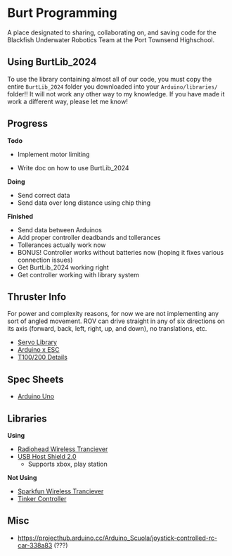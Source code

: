 # Burt Programming
A place designated to sharing, collaborating on, and saving code for the Blackfish Underwater Robotics Team at the Port Townsend Highschool.

## Using BurtLib_2024
To use the library containing almost all of our code, you must copy the entire `BurtLib_2024` folder you downloaded into your `Arduino/libraries/` folder!! It will not work any other way to my knowledge. If you have made it work a different way, please let me know!

## Progress
**Todo**
- Implement motor limiting

- Write doc on how to use BurtLib_2024

**Doing**
- Send correct data
- Send data over long distance using chip thing

**Finished**
- Send data between Arduinos
- Add proper controller deadbands and tollerances
- Tollerances actually work now
- BONUS! Controller works without batteries now (hoping it fixes various connection issues)
- Get BurtLib_2024 working right
- Get controller working with library system

## Thruster Info
For power and complexity reasons, for now we are not implementing any sort of angled movement. ROV can drive straight in any of six directions on its axis (forward, back, left, right, up, and down), no translations, etc.
- [Servo Library](https://www.arduino.cc/reference/en/libraries/servo/)
- [Arduino x ESC](https://bluerobotics.com/learn/controlling-basic-esc-with-the-arduino-serial-monitor/)
- [T100/200 Details](https://bluerobotics.com/store/thrusters/t100-t200-thrusters/t200-thruster-r2-rp/#tab-technical-details)



## Spec Sheets
- [Arduino Uno](https://docs.arduino.cc/resources/datasheets/A000066-datasheet.pdf)

## Libraries
**Using**
- [Radiohead Wireless Tranciever](https://github.com/adafruit/RadioHead)
- [USB Host Shield 2.0](https://github.com/felis/USB_Host_Shield_2.0)
  - Supports xbox, play station

**Not Using**
- [Sparkfun Wireless Tranciever](https://github.com/sparkfun/RFM69HCW_Breakout)
- [Tinker Controller](https://github.com/nathanRamaNoodles/Tinker-Controller)

## Misc
- https://projecthub.arduino.cc/Arduino_Scuola/joystick-controlled-rc-car-338a83 (???)
